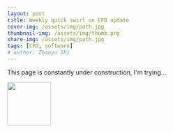```yaml
---
layout: post
title: Weekly quick swirl on CFD update
cover-img: /assets/img/path.jpg
thumbnail-img: /assets/img/thumb.png
share-img: /assets/img/path.jpg
tags: [CFD, software]
# author: Zhaoyu Shi
---
```


This page is constantly under construction, I'm trying...

<img src="https://media4.giphy.com/media/v1.Y2lkPTc5MGI3NjExZDI0cTRnOGJwcWJ2YnJxcjAxam15YnJmaXNwNTlpeDM5MXBvNmlibCZlcD12MV9pbnRlcm5hbF9naWZfYnlfaWQmY3Q9Zw/3osxY9uagtB44imKwo/giphy.gif" align="center" width="100">







